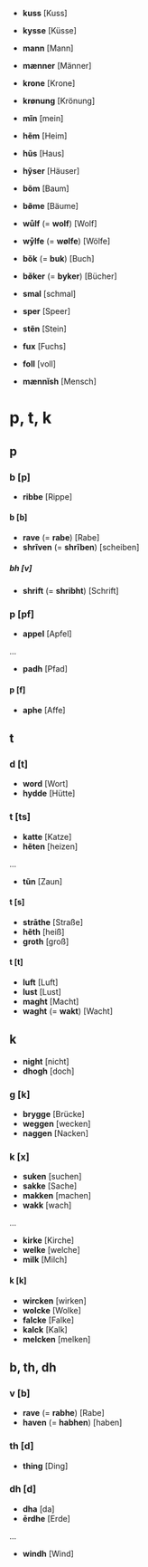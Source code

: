 * **kuss** [Kuss]
* **kysse** [Küsse]

* **mann** [Mann]
* **mænner** [Männer]

* **krone** [Krone]
* **krønung** [Krönung]

* **mĩn** [mein]
* **hẽm** [Heim]
* **hũs** [Haus]
* **hỹser** [Häuser]
* **bõm** [Baum]
* **bø̃me** [Bäume]

* **wůlf** (= **wolf**) [Wolf]
* **wẙlfe** (= **wølfe**) [Wölfe]

* **bǒk** (= **buk**) [Buch]
* **bø̌ker** (= **byker**) [Bücher]

* **smal** [schmal]
* **sper** [Speer]
* **stẽn** [Stein]

* **fux** [Fuchs]

* **foll** [voll]

* **mænnĭsh** [Mensch]

# p, t, k

## p

### b [p]

* **ribbe** [Rippe]

#### b [b]

* **rave** (= **rabe**) [Rabe]
* **shrĩven** (= **shrĩben**) [scheiben]

##### bh [v]

* **shrift** (= **shribht**) [Schrift]

### p [pf]

* **appel** [Apfel]

...

* **padh** [Pfad]

#### p [f]

* **aphe** [Affe]

## t

### d [t]

* **word** [Wort]
* **hydde** [Hütte]

### t [ts]

* **katte** [Katze]
* **hẽten** [heizen]

...

* **tũn** [Zaun]

#### t [s]

* **strāthe** [Straße]
* **hẽth** [heiß]
* **groth** [groß]

#### t [t]

* **luft** [Luft]
* **lust** [Lust]
* **maght** [Macht]
* **waght** (= **wakt**) [Wacht]

## k

* **night** [nicht]
* **dhogh** [doch]

### g [k]

* **brygge** [Brücke]
* **weggen** [wecken]
* **naggen** [Nacken]

### k [x]

* **suken** [suchen]
* **sakke** [Sache]
* **makken** [machen]
* **wakk** [wach]

...

* **kirke** [Kirche]
* **welke** [welche]
* **milk** [Milch]

#### k [k]

* **wircken** [wirken]
* **wolcke** [Wolke]
* **falcke** [Falke]
* **kalck** [Kalk]
* **melcken** [melken]

## b, th, dh

### v [b]

* **rave** (= **rabhe**) [Rabe]
* **haven** (= **habhen**) [haben]

### th [d]

* **thing** [Ding]

### dh [d]

* **dha** [da]
* **ērdhe** [Erde]

...

* **windh** [Wind]
